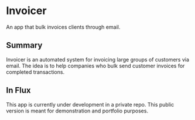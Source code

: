 # Invoicer
An app that bulk invoices clients through email.
## Summary
Invoicer is an automated system for invoicing large groups of customers via email. The idea is to help companies who bulk send customer invoices for completed transactions. 
## In Flux
This app is currently under development in a private repo. This public version is meant for demonstration and portfolio purposes. 
